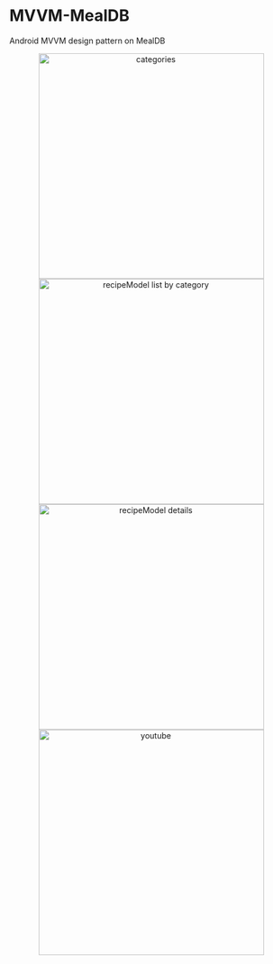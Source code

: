 # MVVM-MealDB
Android MVVM design pattern on MealDB

<p align="center">
  <img src="https://raw.githubusercontent.com/s4dman/MVVM-MealDB/master/app/src/main/res/drawable/screenshot1.png" width="400" alt="categories">
  <img src="https://raw.githubusercontent.com/s4dman/MVVM-MealDB/master/app/src/main/res/drawable/screenshot2.png" width="400" alt="recipeModel list by category">
  <img src="https://raw.githubusercontent.com/s4dman/MVVM-MealDB/master/app/src/main/res/drawable/screenshot3.png" width="400" alt="recipeModel details">
  <img src="https://raw.githubusercontent.com/s4dman/MVVM-MealDB/master/app/src/main/res/drawable/screenshot4.png" width="400" alt="youtube">
  </p>
